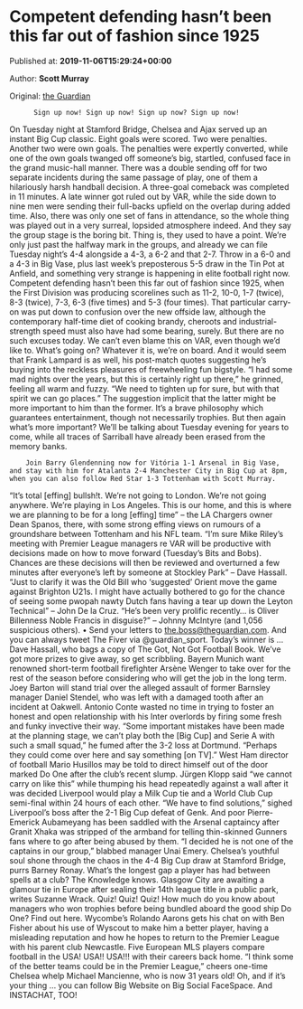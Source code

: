 
# Competent defending hasn’t been this far out of fashion since 1925

Published at: **2019-11-06T15:29:24+00:00**

Author: **Scott Murray**

Original: [the Guardian](https://www.theguardian.com/football/2019/nov/06/competent-defending-hasnt-been-this-far-out-of-fashion-since-1925)


        
          Sign up now! Sign up now! Sign up now? Sign up now!
        
      
On Tuesday night at Stamford Bridge, Chelsea and Ajax served up an instant Big Cup classic. Eight goals were scored. Two were penalties. Another two were own goals. The penalties were expertly converted, while one of the own goals twanged off someone’s big, startled, confused face in the grand music-hall manner. There was a double sending off for two separate incidents during the same passage of play, one of them a hilariously harsh handball decision. A three-goal comeback was completed in 11 minutes. A late winner got ruled out by VAR, while the side down to nine men were sending their full-backs upfield on the overlap during added time. Also, there was only one set of fans in attendance, so the whole thing was played out in a very surreal, lopsided atmosphere indeed. And they say the group stage is the boring bit.
Thing is, they used to have a point. We’re only just past the halfway mark in the groups, and already we can file Tuesday night’s 4-4 alongside a 4-3, a 6-2 and that 2-7. Throw in a 6-0 and a 4-3 in Big Vase, plus last week’s preposterous 5-5 draw in the Tin Pot at Anfield, and something very strange is happening in elite football right now. Competent defending hasn’t been this far out of fashion since 1925, when the First Division was producing scorelines such as 11-2, 10-0, 1-7 (twice), 8-3 (twice), 7-3, 6-3 (five times) and 5-3 (four times). That particular carry-on was put down to confusion over the new offside law, although the contemporary half-time diet of cooking brandy, cheroots and industrial-strength speed must also have had some bearing, surely. But there are no such excuses today. We can’t even blame this on VAR, even though we’d like to. What’s going on?
Whatever it is, we’re on board. And it would seem that Frank Lampard is as well, his post-match quotes suggesting he’s buying into the reckless pleasures of freewheeling fun bigstyle. “I had some mad nights over the years, but this is certainly right up there,” he grinned, feeling all warm and fuzzy. “We need to tighten up for sure, but with that spirit we can go places.” The suggestion implicit that the latter might be more important to him than the former. It’s a brave philosophy which guarantees entertainment, though not necessarily trophies. But then again what’s more important? We’ll be talking about Tuesday evening for years to come, while all traces of Sarriball have already been erased from the memory banks.

        Join Barry Glendenning now for Vitória 1-1 Arsenal in Big Vase, and stay with him for Atalanta 2-4 Manchester City in Big Cup at 8pm, when you can also follow Red Star 1-3 Tottenham with Scott Murray.
      
“It’s total [effing] bullsh!t. We’re not going to London. We’re not going anywhere. We’re playing in Los Angeles. This is our home, and this is where we are planning to be for a long [effing] time” – the LA Chargers owner Dean Spanos, there, with some strong effing views on rumours of a groundshare between Tottenham and his NFL team.
“I’m sure Mike Riley’s meeting with Premier League managers re VAR will be productive with decisions made on how to move forward (Tuesday’s Bits and Bobs). Chances are these decisions will then be reviewed and overturned a few minutes after everyone’s left by someone at Stockley Park” – Dave Hassall.
“Just to clarify it was the Old Bill who ‘suggested’ Orient move the game against Brighton U21s. I might have actually bothered to go for the chance of seeing some pwopah nawty Dutch fans having a tear up down the Leyton Technical” – John De la Cruz.
“He’s been very prolific recently… is Oliver Billenness Noble Francis in disguise?” – Johnny McIntyre (and 1,056 suspicious others).
• Send your letters to the.boss@theguardian.com. And you can always tweet The Fiver via @guardian_sport. Today’s winner is … Dave Hassall, who bags a copy of The Got, Not Got Football Book. We’ve got more prizes to give away, so get scribbling.
Bayern Munich want renowned short-term football firefighter Arsène Wenger to take over for the rest of the season before considering who will get the job in the long term.
Joey Barton will stand trial over the alleged assault of former Barnsley manager Daniel Stendel, who was left with a damaged tooth after an incident at Oakwell.
Antonio Conte wasted no time in trying to foster an honest and open relationship with his Inter overlords by firing some fresh and funky invective their way. “Some important mistakes have been made at the planning stage, we can’t play both the [Big Cup] and Serie A with such a small squad,” he fumed after the 3-2 loss at Dortmund. “Perhaps they could come over here and say something [on TV].”
West Ham director of football Mario Husillos may be told to direct himself out of the door marked Do One after the club’s recent slump.
Jürgen Klopp said “we cannot carry on like this” while thumping his head repeatedly against a wall after it was decided Liverpool would play a Milk Cup tie and a World Club Cup semi-final within 24 hours of each other. “We have to find solutions,” sighed Liverpool’s boss after the 2-1 Big Cup defeat of Genk.
And poor Pierre-Emerick Aubameyang has been saddled with the Arsenal captaincy after Granit Xhaka was stripped of the armband for telling thin-skinned Gunners fans where to go after being abused by them. “I decided he is not one of the captains in our group,” blabbed manager Unai Emery.
Chelsea’s youthful soul shone through the chaos in the 4-4 Big Cup draw at Stamford Bridge, purrs Barney Ronay.
What’s the longest gap a player has had between spells at a club? The Knowledge knows.
Glasgow City are awaiting a glamour tie in Europe after sealing their 14th league title in a public park, writes Suzanne Wrack.
Quiz! Quiz! Quiz! How much do you know about managers who won trophies before being bundled aboard the good ship Do One? Find out here.
Wycombe’s Rolando Aarons gets his chat on with Ben Fisher about his use of Wyscout to make him a better player, having a misleading reputation and how he hopes to return to the Premier League with his parent club Newcastle.
Five European MLS players compare football in the USA! USA!! USA!!! with their careers back home. “I think some of the better teams could be in the Premier League,” cheers one-time Chelsea whelp Michael Mancienne, who is now 31 years old!
Oh, and if it’s your thing … you can follow Big Website on Big Social FaceSpace. And INSTACHAT, TOO!
